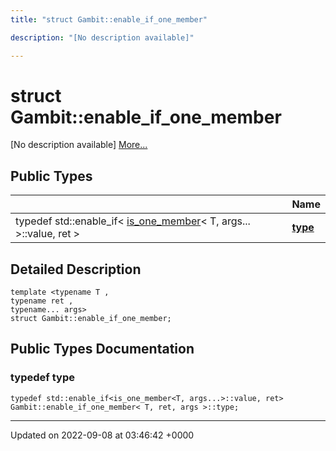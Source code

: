 ```yaml
---
title: "struct Gambit::enable_if_one_member"

description: "[No description available]"

---
```


# struct Gambit::enable_if_one_member



[No description available] [More...](#detailed-description)

## Public Types

|                | Name           |
| -------------- | -------------- |
| typedef std::enable_if< [is_one_member](/documentation/code/classes/structgambit_1_1is__one__member/)< T, args... >::value, ret > | **[type](/documentation/code/classes/structgambit_1_1enable__if__one__member/#typedef-type)**  |

## Detailed Description

```
template <typename T ,
typename ret ,
typename... args>
struct Gambit::enable_if_one_member;
```

## Public Types Documentation

### typedef type

```
typedef std::enable_if<is_one_member<T, args...>::value, ret> Gambit::enable_if_one_member< T, ret, args >::type;
```


-------------------------------

Updated on 2022-09-08 at 03:46:42 +0000